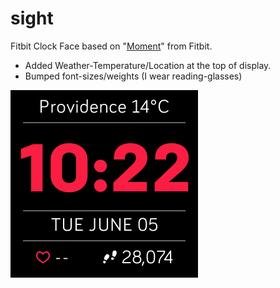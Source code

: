 # sight
Fitbit Clock Face based on "<a href="https://github.com/Fitbit/sdk-moment">Moment</a>" from Fitbit.

- Added Weather-Temperature/Location at the top of display.
- Bumped font-sizes/weights (I wear reading-glasses)

![Alt text](https://raw.githubusercontent.com/cbuijs/sight/master/screenshots/Sight-screenshot.png "ScreenShot")
